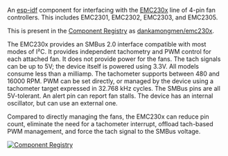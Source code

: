 An [esp-idf](https://github.com/espressif/esp-idf) component for interfacing
with the [EMC230x](https://ww1.microchip.com/downloads/aemDocuments/documents/MSLD/ProductDocuments/DataSheets/EMC2301-2-3-5-Data-Sheet-DS20006532A.pdf)
line of 4-pin fan controllers. This includes EMC2301, EMC2302, EMC2303, and EMC2305.

This is present in the [Component Registry](https://components.espressif.com/)
as [dankamongmen/emc230x](https://components.espressif.com/components/dankamongmen/emc230x).

The EMC230x provides an SMBus 2.0 interface compatible with most modes
of I²C. It provides independent tachometry and PWM control for each
attached fan. It does not provide power for the fans. The tach signals
can be up to 5V; the device itself is powered using 3.3V. All models
consume less than a milliamp. The tachometer supports between 480 and
16000 RPM. PWM can be set directly, or managed by the device using a
tachometer target expressed in 32.768 kHz cycles. The SMBus pins are
all 5V-tolerant. An alert pin can report fan stalls. The device has an
internal oscillator, but can use an external one.

Compared to directly managing the fans, the EMC230x can reduce pin count,
eliminate the need for a tachometer interrupt, offload tach-based PWM
management, and force the tach signal to the SMBus voltage.

[![Component Registry](https://components.espressif.com/components/dankamongmen/emc230x/badge.svg)](https://components.espressif.com/components/dankamongmen/emc230x)
